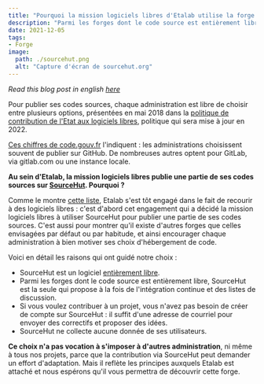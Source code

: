 ```yaml
---
title: "Pourquoi la mission logiciels libres d'Etalab utilise la forge logicielle SourceHut"
description: "Parmi les forges dont le code source est entièrement libre, SourceHut est la seule qui propose à la fois de l'intégration continue et des listes de discussion.  Explications détaillées de ce choix."
date: 2021-12-05
tags: 
- Forge
image:
  path: ./sourcehut.png
  alt: "Capture d'écran de sourcehut.org"
---
```


*Read this blog post in english [here](https://man.sr.ht/~codegouvfr/logiciels-libres/archives/why-sourcehut.md)*

Pour publier ses codes sources, chaque administration est libre de choisir entre plusieurs options, présentées en mai 2018 dans la [politique de contribution de l'Etat aux logiciels libres](https://www.numerique.gouv.fr/publications/politique-logiciel-libre/), politique qui sera mise à jour en 2022.

[Ces chiffres de code.gouv.fr](https://code.gouv.fr/#/stats) l'indiquent : les administrations choisissent souvent de publier sur GitHub.  De nombreuses autres optent pour GitLab, via gitlab.com ou une instance locale.

**Au sein d'Etalab, la mission logiciels libres publie une partie de ses codes sources sur [SourceHut](https://sourcehut.org).  Pourquoi ?**

Comme le montre [cette liste](https://github.com/etalab/etalab/blob/main/travailler-chez-etalab/nos-outils/logiciels-libres.md#les-logiciels-libres-utilis%C3%A9s-par-etalab-), Etalab s'est tôt engagé dans le fait de recourir à des logiciels libres : c'est d'abord cet engagement qui a décidé la mission logiciels libres à utiliser SourceHut pour publier une partie de ses codes sources.  C'est aussi pour montrer qu'il existe d'autres forges que celles envisagées par défaut ou par habitude, et ainsi encourager chaque administration à bien motiver ses choix d'hébergement de code.

Voici en détail les raisons qui ont guidé notre choix :

- SourceHut est un logiciel [entièrement libre](https://sr.ht/~sircmpwn/sourcehut/).
- Parmi les forges dont le code source est entièrement libre, SourceHut est la seule qui propose à la fois de l'intégration continue et des listes de discussion.
- Si vous voulez contribuer à un projet, vous n'avez pas besoin de créer de compte sur SourceHut : il suffit d'une adresse de courriel pour envoyer des correctifs et proposer des idées.
- SourceHut ne collecte aucune donnée de ses utilisateurs.

**Ce choix n'a pas vocation à s'imposer à d'autres administration**, ni même à tous nos projets, parce que la contribution via SourceHut peut demander un effort d'adaptation.  Mais il reflète les principes auxquels Etalab est attaché et nous espérons qu'il vous permettra de découvrir cette forge.
